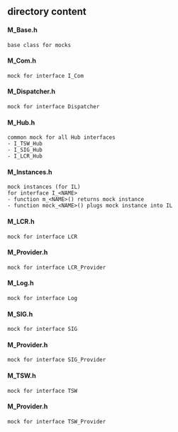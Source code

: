 ## directory content

#### M_Base.h
```
base class for mocks
```

#### M_Com.h
```
mock for interface I_Com
```

#### M_Dispatcher.h
```
mock for interface Dispatcher
```

#### M_Hub.h
```
common mock for all Hub interfaces
- I_TSW_Hub
- I_SIG_Hub
- I_LCR_Hub
```

#### M_Instances.h
```
mock instances (for IL)
for interface I_<NAME>
- function m_<NAME>() returns mock instance
- function mock_<NAME>() plugs mock instance into IL
```

#### M_LCR.h
```
mock for interface LCR
```

#### M_Provider.h
```
mock for interface LCR_Provider
```

#### M_Log.h
```
mock for interface Log
```

#### M_SIG.h
```
mock for interface SIG
```

#### M_Provider.h
```
mock for interface SIG_Provider
```

#### M_TSW.h
```
mock for interface TSW
```

#### M_Provider.h
```
mock for interface TSW_Provider
```
